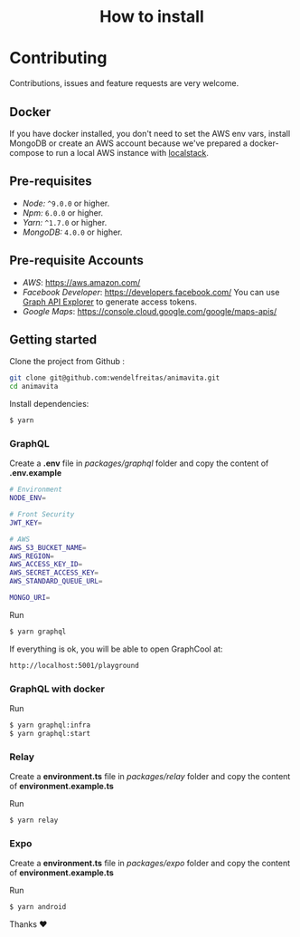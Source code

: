 <h1 align="center">
  How to install
</h1>

# Contributing

Contributions, issues and feature requests are very welcome.

## Docker

If you have docker installed, you don't need to set the AWS env vars, install MongoDB or create an AWS account because we've prepared a docker-compose to run a local AWS instance with [localstack](https://github.com/localstack/localstack).

## Pre-requisites

- _Node:_ `^9.0.0` or higher.
- _Npm:_ `6.0.0` or higher.
- _Yarn:_ `^1.7.0` or higher.
- _MongoDB:_ `4.0.0` or higher.

## Pre-requisite Accounts

- _AWS_: https://aws.amazon.com/
- _Facebook Developer_: https://developers.facebook.com/
  You can use [Graph API Explorer](https://developers.facebook.com/tools/explorer/) to generate access tokens.
- _Google Maps_: https://console.cloud.google.com/google/maps-apis/

## Getting started

Clone the project from Github :

```sh
git clone git@github.com:wendelfreitas/animavita.git
cd animavita
```

Install dependencies:

```sh
$ yarn
```

### GraphQL

Create a **.env** file in _packages/graphql_ folder and copy the content of **.env.example**

```bash
# Environment
NODE_ENV=

# Front Security
JWT_KEY=

# AWS
AWS_S3_BUCKET_NAME=
AWS_REGION=
AWS_ACCESS_KEY_ID=
AWS_SECRET_ACCESS_KEY=
AWS_STANDARD_QUEUE_URL=

MONGO_URI=
```

Run

```bash
$ yarn graphql
```

If everything is ok, you will be able to open GraphCool at:

```bash
http://localhost:5001/playground
```

### GraphQL with docker

Run

```sh
$ yarn graphql:infra
$ yarn graphql:start
```

### Relay

Create a **environment.ts** file in _packages/relay_ folder and copy the content of **environment.example.ts**

Run

```sh
$ yarn relay
```

### Expo

Create a **environment.ts** file in _packages/expo_ folder and copy the content of **environment.example.ts**

Run

```sh
$ yarn android
```

Thanks :hearts:
